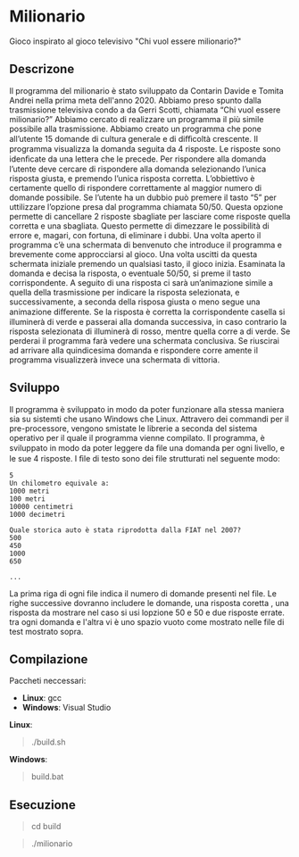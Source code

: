 # Milionario
Gioco inspirato al gioco televisivo "Chi vuol essere milionario?"

## Descrizone
Il programma del milionario è stato sviluppato da Contarin Davide e Tomita Andrei nella prima meta dell'anno 2020.
Abbiamo preso spunto dalla trasmissione televisiva condo a da Gerri Scotti, chiamata “Chi vuol essere
milionario?”
Abbiamo cercato di realizzare un programma il più simile possibile alla trasmissione.
Abbiamo creato un programma che pone all’utente 15 domande di cultura generale e di diﬃcoltà
crescente.
Il programma visualizza la domanda seguita da 4 risposte.
Le risposte sono idenﬁcate da una lettera che le precede.
Per rispondere alla domanda l’utente deve cercare di rispondere alla domanda selezionando l’unica
risposta giusta, e premendo l’unica risposta corretta.
L’obbiettivo è certamente quello di rispondere correttamente al maggior numero di domande possibile.
Se l’utente ha un dubbio può premere il tasto “5” per uttilizzare l’opzione presa dal programma chiamata 50/50.
Questa opzione permette di cancellare 2 risposte sbagliate per lasciare come risposte quella corretta e una sbagliata.
Questo permette di dimezzare le possibilità di errore e, magari, con fortuna, di eliminare i dubbi.
Una volta aperto il programma c’è una schermata di benvenuto che introduce il programma e brevemente come approcciarsi al gioco.
Una volta uscitti da questa schermata iniziale premendo un qualsiasi tasto, il gioco inizia.
Esaminata la domanda e decisa la risposta, o eventuale 50/50, si preme il tasto corrispondente.
A seguito di una risposta ci sarà un’animazione simile a quella della trasmissione per indicare la risposta selezionata, e successivamente, a seconda della risposa giusta o meno segue una animazione diﬀerente.
Se la risposta è corretta la corrispondente casella si illuminerà di verde e passerai alla domanda successiva, in caso contrario la risposta selezionata di illuminerà di rosso, mentre quella corre a di verde.
Se perderai il programma farà vedere una schermata conclusiva.
Se riuscirai ad arrivare alla quindicesima domanda e rispondere corre amente il programma visualizzerà invece una schermata di vittoria.

## Sviluppo
Il programma è sviluppato in modo da poter funzionare alla stessa maniera sia su sistemti che usano Windows che Linux.
Attravero dei commandi per il pre-processore, vengono smistate le librerie a seconda del sistema operativo per il quale il programma vienne compilato.
Il programma, è sviluppato in modo da poter leggere da ﬁle una domanda per ogni livello, e le sue 4 risposte.
I ﬁle di testo sono dei file strutturati nel seguente modo:

    5
    Un chilometro equivale a:
    1000 metri
    100 metri
    10000 centimetri
    1000 decimetri

    Quale storica auto è stata riprodotta dalla FIAT nel 2007?
    500
    450
    1000
    650

    ...

La prima riga di ogni file indica il numero di domande presenti nel file. Le righe successive dovranno includere le domande, una risposta coretta , una risposta da mostrare nel caso si usi lopzione 50 e 50 e due risposte errate. tra ogni domanda e l'altra vi è uno spazio vuoto come mostrato nelle file di test mostrato sopra.

## Compilazione

Paccheti neccessari:
- **Linux**: gcc
- **Windows**: Visual Studio

**Linux**:
> ./build.sh

**Windows**:
> build.bat

## Esecuzione
> cd build

> ./milionario
